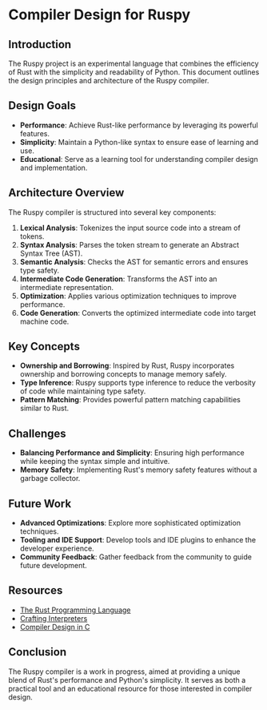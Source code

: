 # Compiler Design for Ruspy

## Introduction

The Ruspy project is an experimental language that combines the efficiency of Rust with the simplicity and readability of Python. This document outlines the design principles and architecture of the Ruspy compiler.

## Design Goals

- **Performance**: Achieve Rust-like performance by leveraging its powerful features.
- **Simplicity**: Maintain a Python-like syntax to ensure ease of learning and use.
- **Educational**: Serve as a learning tool for understanding compiler design and implementation.

## Architecture Overview

The Ruspy compiler is structured into several key components:

1. **Lexical Analysis**: Tokenizes the input source code into a stream of tokens.
2. **Syntax Analysis**: Parses the token stream to generate an Abstract Syntax Tree (AST).
3. **Semantic Analysis**: Checks the AST for semantic errors and ensures type safety.
4. **Intermediate Code Generation**: Transforms the AST into an intermediate representation.
5. **Optimization**: Applies various optimization techniques to improve performance.
6. **Code Generation**: Converts the optimized intermediate code into target machine code.

## Key Concepts

- **Ownership and Borrowing**: Inspired by Rust, Ruspy incorporates ownership and borrowing concepts to manage memory safely.
- **Type Inference**: Ruspy supports type inference to reduce the verbosity of code while maintaining type safety.
- **Pattern Matching**: Provides powerful pattern matching capabilities similar to Rust.

## Challenges

- **Balancing Performance and Simplicity**: Ensuring high performance while keeping the syntax simple and intuitive.
- **Memory Safety**: Implementing Rust's memory safety features without a garbage collector.

## Future Work

- **Advanced Optimizations**: Explore more sophisticated optimization techniques.
- **Tooling and IDE Support**: Develop tools and IDE plugins to enhance the developer experience.
- **Community Feedback**: Gather feedback from the community to guide future development.

## Resources

- [The Rust Programming Language](https://doc.rust-lang.org/book/)
- [Crafting Interpreters](https://craftinginterpreters.com/)
- [Compiler Design in C](https://www.amazon.com/Compiler-Design-C-Allen-Holub/dp/0131550454)

## Conclusion

The Ruspy compiler is a work in progress, aimed at providing a unique blend of Rust's performance and Python's simplicity. It serves as both a practical tool and an educational resource for those interested in compiler design.
